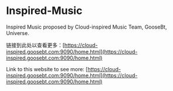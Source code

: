 # Inspired-Music
Inspired Music proposed by Cloud-inspired Music Team, GooseBt, Universe.  

链接到此处以查看更多：[https://cloud-inspired.goosebt.com:9090/home.html](https://cloud-inspired.goosebt.com:9090/home.html)

Link to this website to see more: [https://cloud-inspired.goosebt.com:9090/home.html](https://cloud-inspired.goosebt.com:9090/home.html)
